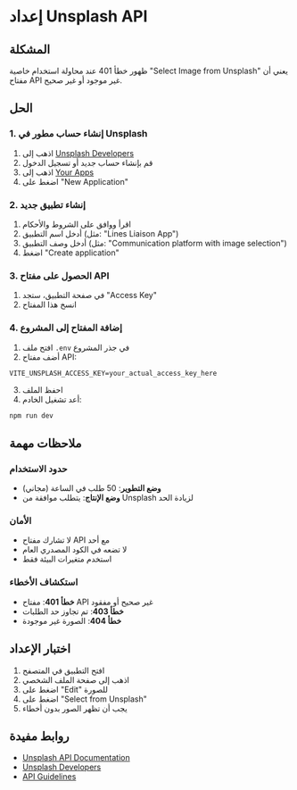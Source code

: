 # إعداد Unsplash API

## المشكلة
ظهور خطأ 401 عند محاولة استخدام خاصية "Select Image from Unsplash" يعني أن مفتاح API غير موجود أو غير صحيح.

## الحل

### 1. إنشاء حساب مطور في Unsplash
1. اذهب إلى [Unsplash Developers](https://unsplash.com/developers)
2. قم بإنشاء حساب جديد أو تسجيل الدخول
3. اذهب إلى [Your Apps](https://unsplash.com/oauth/applications)
4. اضغط على "New Application"

### 2. إنشاء تطبيق جديد
1. اقرأ ووافق على الشروط والأحكام
2. أدخل اسم التطبيق (مثل: "Lines Liaison App")
3. أدخل وصف التطبيق (مثل: "Communication platform with image selection")
4. اضغط "Create application"

### 3. الحصول على مفتاح API
1. في صفحة التطبيق، ستجد "Access Key"
2. انسخ هذا المفتاح

### 4. إضافة المفتاح إلى المشروع
1. افتح ملف `.env` في جذر المشروع
2. أضف مفتاح API:
```
VITE_UNSPLASH_ACCESS_KEY=your_actual_access_key_here
```
3. احفظ الملف
4. أعد تشغيل الخادم:
```bash
npm run dev
```

## ملاحظات مهمة

### حدود الاستخدام
- **وضع التطوير**: 50 طلب في الساعة (مجاني)
- **وضع الإنتاج**: يتطلب موافقة من Unsplash لزيادة الحد

### الأمان
- لا تشارك مفتاح API مع أحد
- لا تضعه في الكود المصدري العام
- استخدم متغيرات البيئة فقط

### استكشاف الأخطاء
- **خطأ 401**: مفتاح API غير صحيح أو مفقود
- **خطأ 403**: تم تجاوز حد الطلبات
- **خطأ 404**: الصورة غير موجودة

## اختبار الإعداد
1. افتح التطبيق في المتصفح
2. اذهب إلى صفحة الملف الشخصي
3. اضغط على "Edit" للصورة
4. اضغط على "Select from Unsplash"
5. يجب أن تظهر الصور بدون أخطاء

## روابط مفيدة
- [Unsplash API Documentation](https://unsplash.com/documentation)
- [Unsplash Developers](https://unsplash.com/developers)
- [API Guidelines](https://help.unsplash.com/en/articles/2511245-unsplash-api-guidelines)